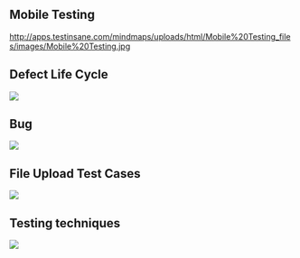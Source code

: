 


## Mobile Testing
http://apps.testinsane.com/mindmaps/uploads/html/Mobile%20Testing_files/images/Mobile%20Testing.jpg

## Defect Life Cycle
![](https://www.guru99.com/images/1-2015/012715_0802_BugLifeCycl1.png)

## Bug
![](http://apps.testinsane.com/mindmaps/uploads/50%20Bugs%20-%20Test%20Ideas%20-%20Software%20Testing%20-%20Test%20Insane.png)

## File Upload Test Cases
![](http://apps.testinsane.com/mindmaps/uploads/File%20Upload%20Testing.png)

## Testing techniques
![](https://mobilewireless.files.wordpress.com/2008/11/testingtechniques.jpg)
